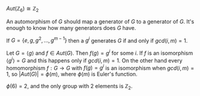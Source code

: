 
$Aut(\mathbb Z_6)\cong \mathbb Z_2$

An automorphism of $G$ should map a generator of $G$ to a generator of $G$. It's enough to know how many generators does $G$ have.

If $G=\{e,g,g^2,...,g^{m−1}\}$ then a $g^i$ generates $G$ if and only if $gcd(i,m)=1$.

Let $G=⟨g⟩$ and $f∈Aut(G)$. Then $f(g)=g^i$ for some $i$. If $f$ is an isomorphism $⟨g^i⟩=G$ and this happens only if $gcd(i,m)=1$.
On the other hand every homomorphism $f:G→G$ with $f(g)=g^i$ is an isomorphism when $gcd(i,m)=1$, so $|Aut(G)|=ϕ(m)$, where $ϕ(m)$ is Euler's function.

$\phi(6)=2$, and the only group with $2$ elements is $\mathbb Z_2$.